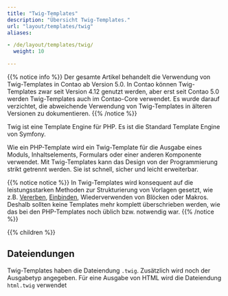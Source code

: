 ```yaml
---
title: "Twig-Templates"
description: "Übersicht Twig-Templates."
url: "layout/templates/twig"
aliases:

- /de/layout/templates/twig/
  weight: 10

---
```


{{% notice info %}}
Der gesamte Artikel behandelt die Verwendung von Twig-Templates in Contao ab Version 5.0.
In Contao können Twig-Templates zwar seit Version 4.12 genutzt werden, aber erst seit Contao 5.0 werden Twig-Templates
auch im Contao-Core verwendet. Es wurde darauf verzichtet, die abweichende Verwendung von Twig-Templates
in älteren Versionen zu dokumentieren.
{{% /notice %}}

Twig ist eine Template Engine für PHP. Es ist die Standard Template Engine von Symfony.

Wie ein PHP-Template wird ein Twig-Template für die Ausgabe eines Moduls, Inhaltselements, Formulars oder einer anderen
Komponente verwendet.
Mit Twig-Templates kann das Design von der Programmierung strikt getrennt werden. Sie ist schnell, sicher und leicht
erweiterbar.

{{% notice notice %}}
In Twig-Templates wird konsequent auf die leistungsstarken Methoden zur Strukturierung von Vorlagen gesetzt, wie z.B.
[Vererben](inheritance), [Einbinden](include), Wiederverwenden von Blöcken oder Makros. Deshalb sollten keine
Templates mehr komplett überschrieben werden, wie das bei den PHP-Templates noch üblich bzw. notwendig war.
{{% /notice %}}

{{% children %}}

## Dateiendungen

Twig-Templates haben die Dateiendung `.twig`. Zusätzlich wird noch der Ausgabetyp angegeben.
Für eine Ausgabe von HTML wird die Dateiendung `html.twig` verwendet

